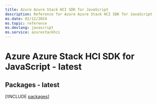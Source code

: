 ```yaml
---
title: Azure Azure Stack HCI SDK for JavaScript
description: Reference for Azure Azure Stack HCI SDK for JavaScript
ms.date: 02/12/2024
ms.topic: reference
ms.devlang: javascript
ms.service: azurestackhci
---
```

# Azure Azure Stack HCI SDK for JavaScript - latest
## Packages - latest
[!INCLUDE [packages](azure-stack-hci-index.md)]